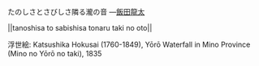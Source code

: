 たのしさとさびしさ隣る瀧の音
—[飯田龍太](https://ja.wikipedia.org/wiki/飯田龍太)

||tanoshisa to sabishisa tonaru taki no oto||

浮世絵: Katsushika Hokusai (1760-1849), Yōrō Waterfall in Mino Province (Mino no Yōrō no taki), 1835